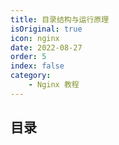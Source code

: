 ```yaml
---
title: 目录结构与运行原理
isOriginal: true
icon: nginx
date: 2022-08-27
order: 5
index: false
category:
    - Nginx 教程
---
```


## 目录

